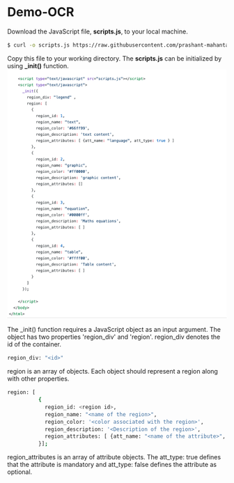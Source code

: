 # Demo-OCR

Download the JavaScript file, **scripts.js**, to your local machine.
```sh
$ curl -o scripts.js https://raw.githubusercontent.com/prashant-mahanta/demo-ocr/master/scripts.js
```

Copy this file to your working directory. The **scripts.js** can be initialized by using **_init()** function.
![Initializing Script](https://github.com/n-ambati/demo-ocr/blob/master/ocr/Screenshot%202019-05-31%20at%202.55.10%20PM.png)

The _init() function requires a JavaScript object as an input argument.
The object has two properties 'region_div' and 'region'.
region_div denotes the id of the container.
```sh
region_div: "<id>"
```
region is an array of objects. Each object should represent a region along with other properties.
```sh
region: [
          {
            region_id: <region id>,
            region_name: "<name of the region>",
            region_color: '<color associated with the region>',
            region_description: '<Description of the region>',
            region_attributes: [ {att_name: "<name of the attribute>", att_type: <boolean> } ]
          }];
```
region_attributes is an array of attribute objects.
The att_type: true defines that the attribute is mandatory and 
att_type: false defines the attribute as optional.

